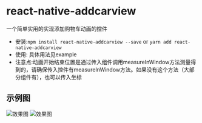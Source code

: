 # react-native-addcarview
一个简单实用的实现添加购物车动画的控件

- 安装:`npm install react-native-addcarview --save` or `yarn add react-native-addcarview`
- 使用: 具体用法见example
- 注意点:动画开始结束位置是通过传入组件调用measureInWindow方法测量得到的，请确保传入控件有measureInWindow方法。如果没有这个方法（大部分组件有），也可以传入坐标
  

## 示例图
  ![效果图](https://github.com/puti94/react-native-addcarview/blob/master/111.gif)
  ![效果图](https://github.com/puti94/react-native-addcarview/blob/master/222.gif)
